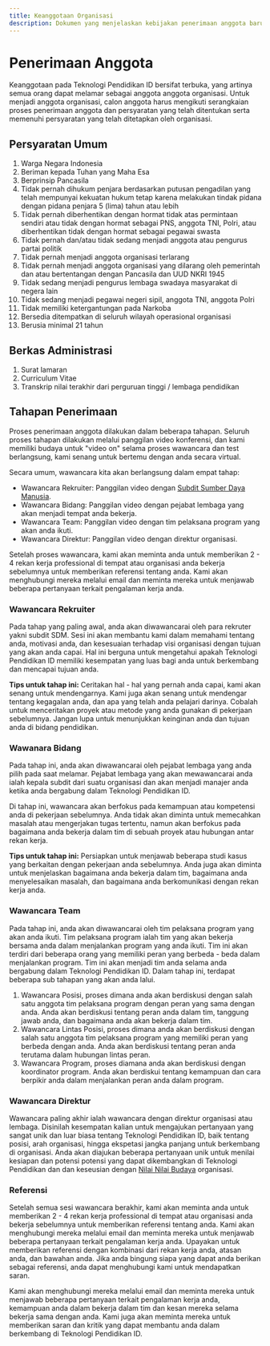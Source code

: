 ```yaml
---
title: Keanggotaan Organisasi
description: Dokumen yang menjelaskan kebijakan penerimaan anggota baru
---
```


# Penerimaan Anggota

Keanggotaan pada Teknologi Pendidikan ID bersifat terbuka, yang artinya semua orang dapat melamar sebagai anggota anggota organisasi. Untuk menjadi anggota organisasi, calon anggota harus mengikuti serangkaian proses penerimaan anggota dan persyaratan yang telah ditentukan serta memenuhi persyaratan yang telah ditetapkan oleh organisasi.

## Persyaratan Umum

1. Warga Negara Indonesia
2. Beriman kepada Tuhan yang Maha Esa
3. Berprinsip Pancasila
4. Tidak pernah dihukum penjara berdasarkan putusan pengadilan yang telah mempunyai kekuatan hukum tetap karena melakukan tindak pidana dengan pidana penjara 5 (lima) tahun atau lebih
5. Tidak pernah diberhentikan dengan hormat tidak atas permintaan sendiri atau tidak dengan hormat sebagai PNS, anggota TNI, Polri, atau diberhentikan tidak dengan hormat sebagai pegawai swasta
6. Tidak pernah dan/atau tidak sedang menjadi anggota atau pengurus partai politik
7. Tidak pernah menjadi anggota organisasi terlarang
8. Tidak pernah menjadi anggota organisasi yang dilarang oleh pemerintah dan atau bertentangan dengan Pancasila dan UUD NKRI 1945
9. Tidak sedang menjadi pengurus lembaga swadaya masyarakat di negera lain
10. Tidak sedang menjadi pegawai negeri sipil, anggota TNI, anggota Polri
11. Tidak memiliki ketergantungan pada Narkoba
12. Bersedia ditempatkan di seluruh wilayah operasional organisasi
13. Berusia minimal 21 tahun

## Berkas Administrasi

1. Surat lamaran
2. Curriculum Vitae
3. Transkrip nilai terakhir dari perguruan tinggi / lembaga pendidikan

## Tahapan Penerimaan

Proses penerimaan anggota dilakukan dalam beberapa tahapan. Seluruh proses tahapan dilakukan melalui panggilan video konferensi, dan kami memiliki budaya untuk "video on" selama proses wawancara dan test berlangsung, kami senang untuk bertemu dengan anda secara virtual.

Secara umum, wawancara kita akan berlangsung dalam empat tahap:

- Wawancara Rekruiter: Panggilan video dengan [Subdit Sumber Daya Manusia](/culture/struktur.md).
- Wawancara Bidang: Panggilan video dengan pejabat lembaga yang akan menjadi tempat anda bekerja.
- Wawancara Team: Panggilan video dengan tim pelaksana program yang akan anda ikuti.
- Wawancara Direktur: Panggilan video dengan direktur organisasi.

Setelah proses wawancara, kami akan meminta anda untuk memberikan 2 - 4 rekan kerja professional di tempat atau organisasi anda bekerja sebelumnya untuk memberikan referensi tentang anda. Kami akan menghubungi mereka melalui email dan meminta mereka untuk menjawab beberapa pertanyaan terkait pengalaman kerja anda.

### Wawancara Rekruiter

Pada tahap yang paling awal, anda akan diwawancarai oleh para rekruter yakni subdit SDM. Sesi ini akan membantu kami dalam memahami tentang anda, motivasi anda, dan kesesuaian terhadap visi organisasi dengan tujuan yang akan anda capai. Hal ini berguna untuk mengetahui apakah Teknologi Pendidikan ID memiliki kesempatan yang luas bagi anda untuk berkembang dan mencapai tujuan anda.

**Tips untuk tahap ini:** Ceritakan hal - hal yang pernah anda capai, kami akan senang untuk mendengarnya. Kami juga akan senang untuk mendengar tentang kegagalan anda, dan apa yang telah anda pelajari darinya. Cobalah untuk menceritakan proyek atau metode yang anda gunakan di pekerjaan sebelumnya. Jangan lupa untuk menunjukkan keinginan anda dan tujuan anda di bidang pendidikan.

### Wawanara Bidang

Pada tahap ini, anda akan diwawancarai oleh pejabat lembaga yang anda pilih pada saat melamar. Pejabat lembaga yang akan mewawancarai anda ialah kepala subdit dari suatu organisasi dan akan menjadi manajer anda ketika anda bergabung dalam Teknologi Pendidikan ID.

Di tahap ini, wawancara akan berfokus pada kemampuan atau kompetensi anda di pekerjaan sebelumnya. Anda tidak akan diminta untuk memecahkan masalah atau mengerjakan tugas tertentu, namun akan berfokus pada bagaimana anda bekerja dalam tim di sebuah proyek atau hubungan antar rekan kerja.

**Tips untuk tahap ini:** Persiapkan untuk menjawab beberapa studi kasus yang berkaitan dengan pekerjaan anda sebelumnya. Anda juga akan diminta untuk menjelaskan bagaimana anda bekerja dalam tim, bagaimana anda menyelesaikan masalah, dan bagaimana anda berkomunikasi dengan rekan kerja anda.

### Wawancara Team

Pada tahap ini, anda akan diwawancarai oleh tim pelaksana program yang akan anda ikuti. Tim pelaksana program ialah tim yang akan bekerja bersama anda dalam menjalankan program yang anda ikuti. Tim ini akan terdiri dari beberapa orang yang memiliki peran yang berbeda - beda dalam menjalankan program. Tim ini akan menjadi tim anda selama anda bergabung dalam Teknologi Pendidikan ID. Dalam tahap ini, terdapat beberapa sub tahapan yang akan anda lalui.

1. Wawancara Posisi, proses dimana anda akan berdiskusi dengan salah satu anggota tim pelaksana program dengan peran yang sama dengan anda. Anda akan berdiskusi tentang peran anda dalam tim, tanggung jawab anda, dan bagaimana anda akan bekerja dalam tim.
2. Wawancara Lintas Posisi, proses dimana anda akan berdiskusi dengan salah satu anggota tim pelaksana program yang memiliki peran yang berbeda dengan anda. Anda akan berdiskusi tentang peran anda terutama dalam hubungan lintas peran. 
3. Wawancara Program, proses diamana anda akan berdiskusi dengan koordinator program. Anda akan berdiskui tentang kemampuan dan cara berpikir anda dalam menjalankan peran anda dalam program.

### Wawancara Direktur

Wawancara paling akhir ialah wawancara dengan direktur organisasi atau lembaga. Disinilah kesempatan kalian untuk mengajukan pertanyaan yang sangat unik dan luar biasa tentang Teknologi Pendidikan ID, baik tentang posisi, arah organisasi, hingga ekspetasi jangka panjang untuk berkembang di organisasi. Anda akan diajukan beberapa pertanyaan unik untuk menilai kesiapan dan potensi potensi yang dapat dikembangkan di Teknologi Pendidikan dan dan keseusian dengan [Nilai Nilai Budaya](/culture/tentang-kami.md) organisasi.

### Referensi

Setelah semua sesi wawancara berakhir, kami akan meminta anda untuk memberikan 2 - 4 rekan kerja professional di tempat atau organisasi anda bekerja sebelumnya untuk memberikan referensi tentang anda. Kami akan menghubungi mereka melalui email dan meminta mereka untuk menjawab beberapa pertanyaan terkait pengalaman kerja anda. Upayakan untuk memberikan referensi dengan kombinasi dari rekan kerja anda, atasan anda, dan bawahan anda. Jika anda bingung siapa yang dapat anda berikan sebagai referensi, anda dapat menghubungi kami untuk mendapatkan saran.

Kami akan menghubungi mereka melalui email dan meminta mereka untuk menjawab beberapa pertanyaan terkait pengalaman kerja anda, kemampuan anda dalam bekerja dalam tim dan kesan mereka selama bekerja sama dengan anda. Kami juga akan meminta mereka untuk memberikan saran dan kritik yang dapat membantu anda dalam berkembang di Teknologi Pendidikan ID.